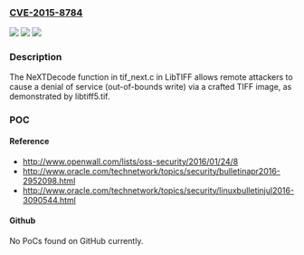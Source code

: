 ### [CVE-2015-8784](https://cve.mitre.org/cgi-bin/cvename.cgi?name=CVE-2015-8784)
![](https://img.shields.io/static/v1?label=Product&message=n%2Fa&color=blue)
![](https://img.shields.io/static/v1?label=Version&message=n%2Fa&color=blue)
![](https://img.shields.io/static/v1?label=Vulnerability&message=n%2Fa&color=brighgreen)

### Description

The NeXTDecode function in tif_next.c in LibTIFF allows remote attackers to cause a denial of service (out-of-bounds write) via a crafted TIFF image, as demonstrated by libtiff5.tif.

### POC

#### Reference
- http://www.openwall.com/lists/oss-security/2016/01/24/8
- http://www.oracle.com/technetwork/topics/security/bulletinapr2016-2952098.html
- http://www.oracle.com/technetwork/topics/security/linuxbulletinjul2016-3090544.html

#### Github
No PoCs found on GitHub currently.

